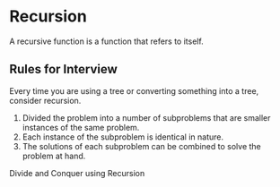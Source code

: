# Recursion

A recursive function is a function that refers to itself.

## Rules for Interview

Every time you are using a tree or converting  something into a tree, consider recursion.

1. Divided the problem into a number of subproblems that are smaller instances of the same problem.
2. Each instance of the subproblem is identical in nature.
3. The solutions of each subproblem can be combined to solve the problem at hand.

Divide and Conquer using Recursion